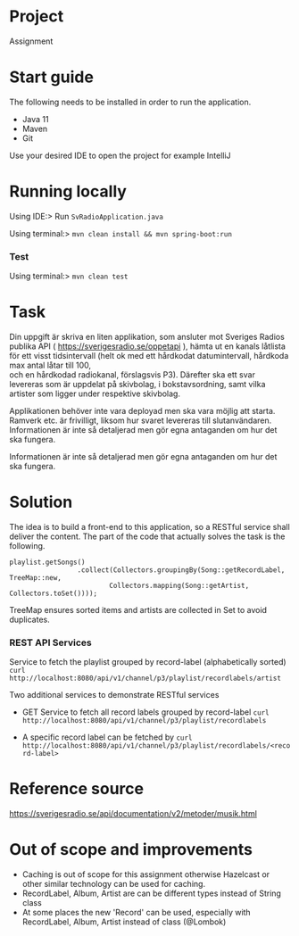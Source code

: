 Project
========================================================================================================================
Assignment

Start guide
========================================================================================================================
The following needs to be installed in order to run the application.

* Java 11
* Maven
* Git

Use your desired IDE to open the project for example IntelliJ

Running locally 
========================================================================================================================
Using IDE:> Run `SvRadioApplication.java `

Using terminal:> `mvn clean install && mvn spring-boot:run`

### Test
Using terminal:> `mvn clean test`

Task
========================================================================================================================

Din uppgift är skriva en liten applikation, som ansluter mot Sveriges Radios publika API ( https://sverigesradio.se/oppetapi ), 
hämta ut en kanals låtlista för ett visst tidsintervall (helt ok med ett hårdkodat datumintervall, hårdkoda max antal låtar till 100,  
och en hårdkodad radiokanal, förslagsvis P3). Därefter ska ett svar levereras som är uppdelat på skivbolag, i bokstavsordning, 
samt vilka artister som ligger under respektive skivbolag.

Applikationen behöver inte vara deployad men ska vara möjlig att starta.
Ramverk etc. är frivilligt, liksom hur svaret levereras till slutanvändaren.
Informationen är inte så detaljerad men gör egna antaganden om hur det ska fungera.

Informationen är inte så detaljerad men gör egna antaganden om hur det ska fungera.

Solution
========================================================================================================================

The idea is to build a front-end to this application, so a RESTful service shall deliver the content. The part of 
the code that actually solves the task is the following. 

```
playlist.getSongs()
                 .collect(Collectors.groupingBy(Song::getRecordLabel, TreeMap::new,
                         Collectors.mapping(Song::getArtist, Collectors.toSet())));
```
TreeMap ensures sorted items and artists are collected in Set to avoid duplicates.

### REST API Services
Service to fetch the playlist grouped by record-label (alphabetically sorted)
`curl http://localhost:8080/api/v1/channel/p3/playlist/recordlabels/artist`

Two additional services to demonstrate RESTful services

* GET Service to fetch all record labels grouped by record-label
`curl http://localhost:8080/api/v1/channel/p3/playlist/recordlabels`

* A specific record label can be fetched by 
`curl http://localhost:8080/api/v1/channel/p3/playlist/recordlabels/<record-label>`

Reference source
========================================================================================================================
https://sverigesradio.se/api/documentation/v2/metoder/musik.html

Out of scope and improvements
========================================================================================================================
* Caching is out of scope for this assignment otherwise Hazelcast or other similar technology can be used for caching.
* RecordLabel, Album, Artist are can be different types instead of String class
* At some places the new 'Record' can be used, especially with RecordLabel, Album, Artist instead of class (@Lombok) 
